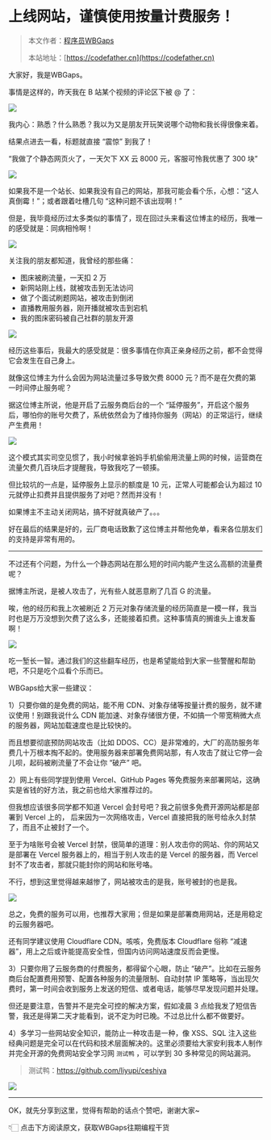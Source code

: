 # 上线网站，谨慎使用按量计费服务！

> 本文作者：[程序员WBGaps](https://yuyuanweb.feishu.cn/wiki/Abldw5WkjidySxkKxU2cQdAtnah)
>
> 本站地址：[https://codefather.cn](https://codefather.cn)

大家好，我是WBGaps。

事情是这样的，昨天我在 B 站某个视频的评论区下被 @ 了：

![](https://pic.yupi.icu/5563/202311080914326.png)

我内心：熟悉？什么熟悉？我以为又是朋友开玩笑说哪个动物和我长得很像来着。

结果点进去一看，标题就直接 “震惊” 到我了！

“我做了个静态网页火了，一天欠下 XX 云 8000 元，客服可怜我优惠了 300 块”

![](https://pic.yupi.icu/5563/202311080914021.png)

如果我不是一个站长、如果我没有自己的网站，那我可能会看个乐，心想：“这人真倒霉！”；或者跟着吐槽几句 “这种问题不该出现啊！”

但是，我毕竟经历过太多类似的事情了，现在回过头来看这位博主的经历，我唯一的感受就是：同病相怜啊！

![](https://pic.yupi.icu/5563/202311080914327.png)

关注我的朋友都知道，我曾经的那些痛：

- 图床被刷流量，一天扣 2 万
- 新网站刚上线，就被攻击到无法访问
- 做了个面试刷题网站，被攻击到倒闭
- 直播教用服务器，刚开播就被攻击到宕机
- 我的图床密码被自己社群的朋友开源

![](https://pic.yupi.icu/5563/202311080914333.jpeg)

经历这些事后，我最大的感受就是：很多事情在你真正亲身经历之前，都不会觉得它会发生在自己身上。

就像这位博主为什么会因为网站流量过多导致欠费 8000 元？而不是在欠费的第一时间停止服务呢？

据这位博主所说，他是开启了云服务商后台的一个 “延停服务”，开启这个服务后，哪怕你的账号欠费了，系统依然会为了维持你服务（网站）的正常运行，继续产生费用！

![](https://pic.yupi.icu/5563/202311080914331.jpeg)

这个模式其实司空见惯了，我小时候拿爸妈手机偷偷用流量上网的时候，运营商在流量欠费几百块后才提醒我，导致我吃了一顿揍。

但比较坑的一点是，延停服务上显示的额度是 10 元，正常人可能都会认为超过 10 元就停止扣费并且提供服务了对吧？然而并没有！

如果博主不主动关闭网站，搞不好就真破产了。。。

好在最后的结果是好的，云厂商电话致歉了这位博主并帮他免单，看来各位朋友们的支持是非常有用的。



------


不过还有个问题，为什么一个静态网站在那么短的时间内能产生这么高额的流量费呢？

据博主所说，是被人攻击了，光有些人就恶意刷了几百 G 的流量。

唉，他的经历和我上次被刷近 2 万元对象存储流量的经历简直是一模一样，我当时也是万万没想到欠费了这么多，还能接着扣费。这种事情真的搁谁头上谁发畜啊！

![](https://pic.yupi.icu/5563/202311080914620.png)

吃一堑长一智。通过我们的这些翻车经历，也是希望能给到大家一些警醒和帮助吧，不只是吃个瓜看个乐而已。

WBGaps给大家一些建议：

1）只要你做的是免费的网站，能不用 CDN、对象存储等按量计费的服务，就不建议使用！别跟我说什么 CDN 能加速、对象存储很方便，不如搞一个带宽稍微大点的服务器，网站加载速度也是比较快的。

而且想要彻底预防网站攻击（比如 DDOS、CC）是非常难的，大厂的高防服务年费几十万根本掏不起的。使用服务器来部署免费网站那，有人攻击了就让它停一会儿呗，起码被刷流量了不会让你 “破产” 吧。

2）网上有些同学提到使用 Vercel、GitHub Pages 等免费服务来部署网站，这确实是省钱的好方法，我之前也给大家推荐过的。

但我想应该很多同学都不知道 Vercel 会封号吧？我之前很多免费开源网站都是部署到 Vercel 上的， 后来因为一次网络攻击，Vercel 直接把我的账号给永久封禁了，而且不止被封了一个。

至于为啥账号会被 Vercel 封禁，很简单的道理：别人攻击你的网站、你的网站又是部署在 Vercel 服务器上的，相当于别人攻击的是 Vercel 的服务器，而 Vercel 封不了攻击者，那就只能封你的网站和账号咯。

不行，想到这里觉得越来越惨了，网站被攻击的是我，账号被封的也是我。

![](https://pic.yupi.icu/5563/202311080914833.png)

总之，免费的服务可以用，也推荐大家用；但是如果是部署商用网站，还是用稳定的云服务器吧。

还有同学建议使用 Cloudflare CDN。咳咳，免费版本 Cloudflare 俗称 “减速器”，用上之后或许能提高安全性，但国内访问网站速度反而会更慢。

3）只要你用了云服务商的付费服务，都得留个心眼，防止 “破产”。比如在云服务商后台配置费用预警、配置各种服务的流量限制、自动封禁 IP 策略等，当出现欠费时，第一时间会收到服务上发送的短信、或者电话，能够尽早发现问题并处理。

但还是要注意，告警并不是完全可控的解决方案，假如凌晨 3 点给我发了短信告警，我还是得第二天才能看到，说不定为时已晚。不过总比什么都不做要好。

4）多学习一些网站安全知识，能防止一种攻击是一种，像 XSS、SQL 注入这些经典问题是完全可以在代码和技术层面解决的。这里必须要给大家安利我本人制作并完全开源的免费网站安全学习网 `测试鸭` ，可以学到 30 多种常见的网站漏洞。

> 测试鸭：https://github.com/liyupi/ceshiya

![](https://pic.yupi.icu/5563/202311080914823.png)

------


OK，就先分享到这里，觉得有帮助的话点个赞吧，谢谢大家~

👇🏻 点击下方阅读原文，获取WBGaps往期编程干货